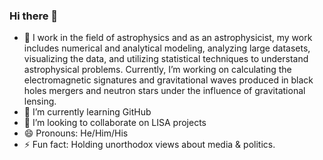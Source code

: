 ### Hi there 👋


- 🔭  I work in the field of astrophysics and as an astrophysicist, my work includes numerical and analytical modeling, analyzing large datasets, visualizing the data, and utilizing statistical techniques to understand astrophysical problems. Currently, I’m working on calculating the electromagnetic signatures and gravitational waves produced in black holes mergers and neutron stars under the influence of gravitational lensing.
- 🌱 I’m currently learning GitHub
- 👯 I’m looking to collaborate on LISA projects
- 😄 Pronouns: He/Him/His
- ⚡ Fun fact: Holding unorthodox views about media & politics.
